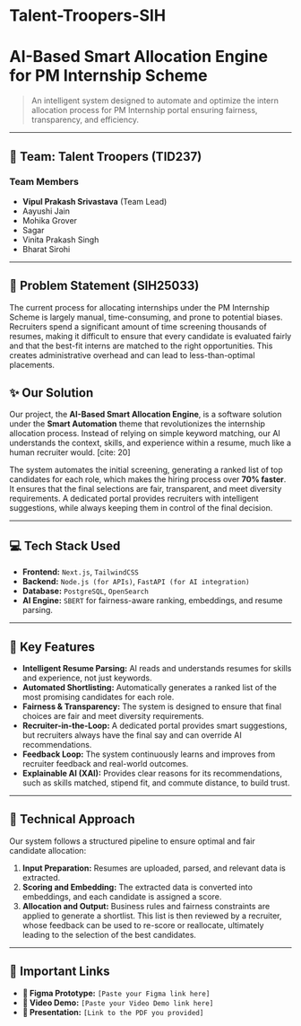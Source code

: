 # Talent-Troopers-SIH
# AI-Based Smart Allocation Engine for PM Internship Scheme

> An intelligent system designed to automate and optimize the intern allocation process for PM Internship portal ensuring fairness, transparency, and efficiency.

---

## 🚀 Team: Talent Troopers (TID237)

### Team Members
* **Vipul Prakash Srivastava** (Team Lead)
* Aayushi Jain
* Mohika Grover
* Sagar
* Vinita Prakash Singh
* Bharat Sirohi

---

## 🤔 Problem Statement (SIH25033)

The current process for allocating internships under the PM Internship Scheme is largely manual, time-consuming, and prone to potential biases. Recruiters spend a significant amount of time screening thousands of resumes, making it difficult to ensure that every candidate is evaluated fairly and that the best-fit interns are matched to the right opportunities. This creates administrative overhead and can lead to less-than-optimal placements.

## ✨ Our Solution

Our project, the **AI-Based Smart Allocation Engine**, is a software solution under the **Smart Automation** theme that revolutionizes the internship allocation process. Instead of relying on simple keyword matching, our AI understands the context, skills, and experience within a resume, much like a human recruiter would. [cite: 20]

The system automates the initial screening, generating a ranked list of top candidates for each role, which makes the hiring process over **70% faster**. It ensures that the final selections are fair, transparent, and meet diversity requirements. A dedicated portal provides recruiters with intelligent suggestions, while always keeping them in control of the final decision. 

---

## 💻 Tech Stack Used

* **Frontend:** `Next.js`, `TailwindCSS` 
* **Backend:** `Node.js (for APIs)`, `FastAPI (for AI integration)` 
* **Database:** `PostgreSQL`, `OpenSearch` 
* **AI Engine:** `SBERT` for fairness-aware ranking, embeddings, and resume parsing. 
---

## 🌟 Key Features

* **Intelligent Resume Parsing:** AI reads and understands resumes for skills and experience, not just keywords. 
* **Automated Shortlisting:** Automatically generates a ranked list of the most promising candidates for each role. 
* **Fairness & Transparency:** The system is designed to ensure that final choices are fair and meet diversity requirements. 
* **Recruiter-in-the-Loop:** A dedicated portal provides smart suggestions, but recruiters always have the final say and can override AI recommendations. 
* **Feedback Loop:** The system continuously learns and improves from recruiter feedback and real-world outcomes. 
* **Explainable AI (XAI):** Provides clear reasons for its recommendations, such as skills matched, stipend fit, and commute distance, to build trust. 

---

## 🔧 Technical Approach

Our system follows a structured pipeline to ensure optimal and fair candidate allocation:

1.  **Input Preparation:** Resumes are uploaded, parsed, and relevant data is extracted. 
2.  **Scoring and Embedding:** The extracted data is converted into embeddings, and each candidate is assigned a score. 
3.  **Allocation and Output:** Business rules and fairness constraints are applied to generate a shortlist. This list is then reviewed by a recruiter, whose feedback can be used to re-score or reallocate, ultimately leading to the selection of the best candidates. 

---

## 🔗 Important Links

* **🎨 Figma Prototype:** `[Paste your Figma link here]`
* **🎥 Video Demo:** `[Paste your Video Demo link here]`
* **📄 Presentation:** `[Link to the PDF you provided]`
